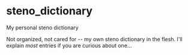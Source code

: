 # steno_dictionary
My personal steno dictionary

Not organized, not cared for -- my own steno dictionary in the flesh. I'll explain *most* entries if you are curious about one...
